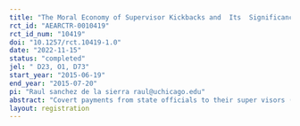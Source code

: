 ```yaml
---
title: "The Moral Economy of Supervisor Kickbacks and  Its  Significance for Corruption"
rct_id: "AEARCTR-0010419"
rct_id_num: "10419"
doi: "10.1257/rct.10419-1.0"
date: "2022-11-15"
status: "completed"
jel: " D23, O1, D73"
start_year: "2015-06-19"
end_year: "2015-07-20"
pi: "Raul sanchez de la sierra raul@uchicago.edu"
abstract: "Covert payments from state officials to their super visors (supervisor kickbacks) are a frequently overlooked phenomenon, yet they can reveal fundamental features of collusion between officials and their supervisors. Supervisor kickbacks are particularly important in Sub-Saharan African societies, where a “moral economy” of corruption with re-distributive norms has been documented. We conduct a randomized unconditional cash transfer on traffic police agents in the Democratic Republic of the Congo to characterize the ways in which state officers' income is paid in kickbacks to their supervisors, and the role of income distribution on the kickbacks."
layout: registration
---
```


